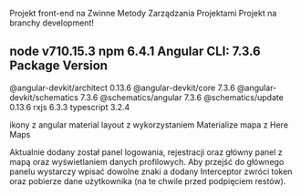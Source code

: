 Projekt front-end na Zwinne Metody Zarządzania Projektami
Projekt na branchy development!

node v710.15.3
npm 6.4.1
Angular CLI: 7.3.6
Package                      Version
------------------------------------------------------
@angular-devkit/architect    0.13.6
@angular-devkit/core         7.3.6
@angular-devkit/schematics   7.3.6
@schematics/angular          7.3.6
@schematics/update           0.13.6
rxjs                         6.3.3
typescript                   3.2.4

ikony z angular material
layout z wykorzystaniem Materialize
mapa z Here Maps

Aktualnie dodany został panel logowania, rejestracji oraz główny panel z mapą oraz wyświetlaniem danych profilowych.
Aby przejść do głównego panelu wystarczy wpisać dowolne znaki a dodany Interceptor zwróci token oraz pobierze dane użytkownika (na te chwile przed podpięciem restów).
